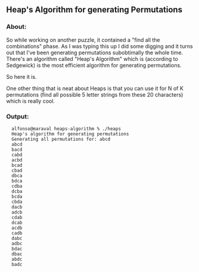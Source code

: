 ## Heap's Algorithm for generating Permutations

### About:
So while working on another puzzle, it contained a "find all the combinations" phase.  As I was typing this up I did some digging and it turns out that I've been generating permutations subobtimally the whole time.  There's an algorithm called "Heap's Algorithm" which is (according to Sedgewick) is the most efficient algorithm for generating permutations.

So here it is.

One other thing that is neat about Heaps is that you can use it for N of K permutations (find all possible 5 letter strings from these 20 characters) which is really cool.

### Output:
      alfonso@maraval heaps-algorithm % ./heaps          
      Heap's algorithm for generating permutations
      Generating all permutations for: abcd
      abcd
      bacd
      cabd
      acbd
      bcad
      cbad
      dbca
      bdca
      cdba
      dcba
      bcda
      cbda
      dacb
      adcb
      cdab
      dcab
      acdb
      cadb
      dabc
      adbc
      bdac
      dbac
      abdc
      badc

